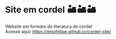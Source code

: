 # Site em cordel 🏜️🏜️🏜️
Website em formato de literatura de cordel <br>
Acesse aqui: https://eniofelipe.github.io/cordel-site/

